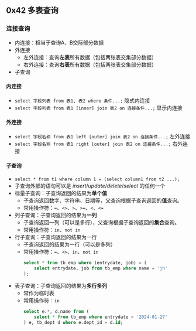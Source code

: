 ## 0x42 多表查询

### 连接查询

- 内连接：相当于查询A、B交际部分数据
- 外连接
  - 左外连接：查询**左表**所有数据（包括两张表交集部分数据）
  - 右外连接：查询**右表**所有数据（包括两张表交集部分数据）
- 子查询

#### 内连接

- `select 字段列表 from 表1, 表2 where 条件...;` 隐式内连接
- `select 字段列表 from 表1 [inner] join 表2 on 连接条件...;` 显示内连接

#### 外连接

- `select 字段名称 from 表1 left [outer] join 表2 on 连接条件...;` 左外连接
- `select 字段名称 from 表1 right [outer] join 表2 on 连接条件...;` 右外连接

#### 子查询

- `select * from t1 where column 1 = (select column1 from t2 ...);`
- 子查询外部的语句可以是 $insert/update/delete/select$ 的任何一个
- 标量子查询：子查询返回的结果为**单个值**
  - 子查询返回数字、字符串、日期等，父查询根据子查询返回的**值**查询。
  - 常用操作符：`=`、`<>`、`>`、`>=`、`<`、`<=`
- 列子查询：子查询返回的结果为**一列**
  - 子查询返回一列（可以是多行），父查询根据子查询返回的**集合**查询。
  - 常用操作符：`in`、`not in`
- 行子查询：子查询返回的结果为一行
  - 子查询返回的结果为一行（可以是多列）
  - 常用操作符：`=`、`<>`、`in`、`not in`
    ```sql
    select * from tb_emp where (entrydate, job) = (
        select entrydate, job from tb_emp where name = 'jh'
    );
    ```
- 表子查询：子查询返回的结果为**多行多列**
  - 常作为临时表
  - 常用操作符：`in`
    ```sql
    select e.*, d.name from (
        select * from tb_emp where entrydate > '2024-01-27'
    ) e, tb_dept d where e.dept_id = d.id;
    ```